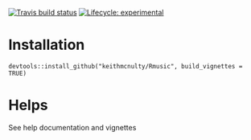 <!-- badges: start -->
[![Travis build status](https://travis-ci.org/keithmcnulty/Rmusic.svg?branch=master)](https://travis-ci.org/keithmcnulty/Rmusic.svg?branch=master)
[![Lifecycle: experimental](https://img.shields.io/badge/lifecycle-experimental-orange.svg)](https://www.tidyverse.org/lifecycle/#experimental)
<!-- badges: end -->

# Installation
`devtools::install_github("keithmcnulty/Rmusic", build_vignettes = TRUE)`

# Helps
See help documentation and vignettes
